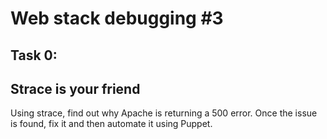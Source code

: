#  Web stack debugging #3

## Task 0:
## Strace is your friend

Using strace, find out why Apache is returning a 500 error. Once the issue is found, fix it and then automate it using Puppet.
